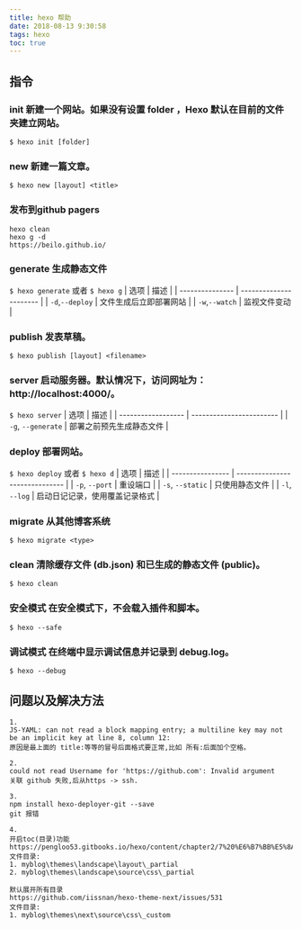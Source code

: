 ```yaml
---
title: hexo 帮助
date: 2018-08-13 9:30:58
tags: hexo
toc: true
---
```


## 指令

### init 新建一个网站。如果没有设置 folder ，Hexo 默认在目前的文件夹建立网站。
`$ hexo init [folder]`

### new 新建一篇文章。
`$ hexo new [layout] <title>`

### 发布到github pagers
```
hexo clean
hexo g -d
https://beilo.github.io/
```

### generate 生成静态文件 
`$ hexo generate` 或者 `$ hexo g`
| 选项            | 描述                   |
| --------------- | ---------------------- |
| `-d`,`--deploy` | 文件生成后立即部署网站 |
| `-w`,`--watch`  | 监视文件变动           |

### publish 发表草稿。
`$ hexo publish [layout] <filename>`

### server 启动服务器。默认情况下，访问网址为：http://localhost:4000/。
`$ hexo server`
| 选项               | 描述                     |
| ------------------ | ------------------------ |
| `-g`, `--generate` | 部署之前预先生成静态文件 |

### deploy 部署网站。
`$ hexo deploy` 或者 `$ hexo d`
| 选项             | 描述                           |
| ---------------- | ------------------------------ |
| `-p`, `--port`   | 重设端口                       |
| `-s`, `--static` | 只使用静态文件                 |
| `-l`, `--log`    | 启动日记记录，使用覆盖记录格式 |

### migrate 从其他博客系统
`$ hexo migrate <type>`

### clean 清除缓存文件 (db.json) 和已生成的静态文件 (public)。
`$ hexo clean`

### 安全模式 在安全模式下，不会载入插件和脚本。
`$ hexo --safe`

### 调试模式 在终端中显示调试信息并记录到 debug.log。
`$ hexo --debug`

## 问题以及解决方法
```
1. 
JS-YAML: can not read a block mapping entry; a multiline key may not be an implicit key at line 8, column 12:
原因是最上面的 title:等等的冒号后面格式要正常,比如 所有:后面加个空格。

2.
could not read Username for 'https://github.com': Invalid argument
关联 github 失败,后从https -> ssh.

3.
npm install hexo-deployer-git --save
git 报错

4.
开启toc(目录)功能https://pengloo53.gitbooks.io/hexo/content/chapter2/7%20%E6%B7%BB%E5%8A%A0%E6%96%87%E7%AB%A0%E7%9B%AE%E5%BD%95.html
文件目录: 
1. myblog\themes\landscape\layout\_partial
2. myblog\themes\landscape\source\css\_partial

默认展开所有目录
https://github.com/iissnan/hexo-theme-next/issues/531
文件目录: 
1. myblog\themes\next\source\css\_custom
```
